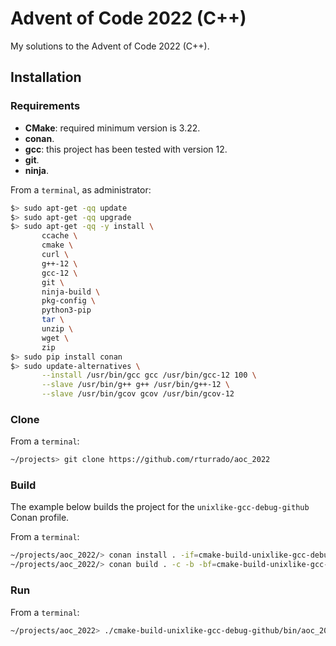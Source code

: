 # Advent of Code 2022 (C++)
My solutions to the Advent of Code 2022 (C++).

## Installation

### Requirements

- **CMake**: required minimum version is 3.22.
- **conan**.
- **gcc**: this project has been tested with version 12.
- **git**.
- **ninja**.

From a `terminal`, as administrator:
```bash
$> sudo apt-get -qq update
$> sudo apt-get -qq upgrade
$> sudo apt-get -qq -y install \
       ccache \
       cmake \
       curl \
       g++-12 \
       gcc-12 \
       git \
       ninja-build \
       pkg-config \
       python3-pip
       tar \
       unzip \
       wget \
       zip
$> sudo pip install conan
$> sudo update-alternatives \
       --install /usr/bin/gcc gcc /usr/bin/gcc-12 100 \
       --slave /usr/bin/g++ g++ /usr/bin/g++-12 \
       --slave /usr/bin/gcov gcov /usr/bin/gcov-12
```

### Clone

From a `terminal`:
```bash
~/projects> git clone https://github.com/rturrado/aoc_2022
```

### Build

The example below builds the project for the `unixlike-gcc-debug-github`  Conan profile.

From a `terminal`:
```bash
~/projects/aoc_2022/> conan install . -if=cmake-build-unixlike-gcc-debug-github -pr=conan/profiles/unixlike-gcc-debug-github -b=missing
~/projects/aoc_2022/> conan build . -c -b -bf=cmake-build-unixlike-gcc-debug-github
```

### Run

From a `terminal`:
```bash
~/projects/aoc_2022> ./cmake-build-unixlike-gcc-debug-github/bin/aoc_2022 res
```
